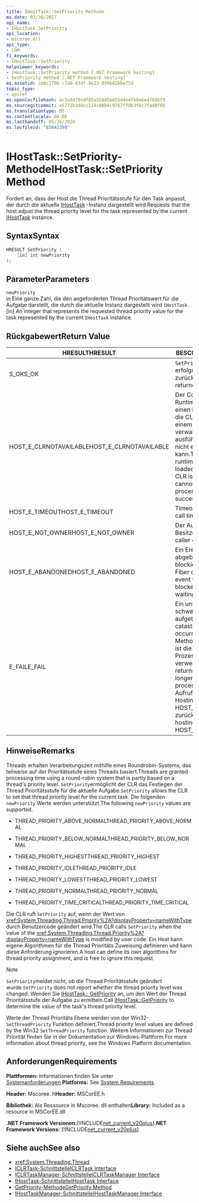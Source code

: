 ```yaml
---
title: IHostTask::SetPriority-Methode
ms.date: 03/30/2017
api_name:
- IHostTask.SetPriority
api_location:
- mscoree.dll
api_type:
- COM
f1_keywords:
- IHostTask::SetPriority
helpviewer_keywords:
- IHostTask::SetPriority method [.NET Framework hosting]
- SetPriority method [.NET Framework hosting]
ms.assetid: cd8c379b-c7a0-434f-8e23-899bd26be75d
topic_type:
- apiref
ms.openlocfilehash: ac3a8479cdf05e55885bd55d4e4fb8e6e47686f9
ms.sourcegitcommit: e5772b3ddcc114c80b4c9767ffdb3f6c7fad8f05
ms.translationtype: MT
ms.contentlocale: de-DE
ms.lasthandoff: 05/26/2020
ms.locfileid: "83842399"
---
```

# <a name="ihosttasksetpriority-method"></a><span data-ttu-id="90081-102">IHostTask::SetPriority-Methode</span><span class="sxs-lookup"><span data-stu-id="90081-102">IHostTask::SetPriority Method</span></span>
<span data-ttu-id="90081-103">Fordert an, dass der Host die Thread Prioritätsstufe für den Task anpasst, der durch die aktuelle [IHostTask](ihosttask-interface.md) -Instanz dargestellt wird.</span><span class="sxs-lookup"><span data-stu-id="90081-103">Requests that the host adjust the thread priority level for the task represented by the current [IHostTask](ihosttask-interface.md) instance.</span></span>  
  
## <a name="syntax"></a><span data-ttu-id="90081-104">Syntax</span><span class="sxs-lookup"><span data-stu-id="90081-104">Syntax</span></span>  
  
```cpp  
HRESULT SetPriority (  
    [in] int newPriority  
);  
```  
  
## <a name="parameters"></a><span data-ttu-id="90081-105">Parameter</span><span class="sxs-lookup"><span data-stu-id="90081-105">Parameters</span></span>  
 `newPriority`  
 <span data-ttu-id="90081-106">in Eine ganze Zahl, die den angeforderten Thread Prioritätswert für die Aufgabe darstellt, die durch die aktuelle Instanz dargestellt wird `IHostTask` .</span><span class="sxs-lookup"><span data-stu-id="90081-106">[in] An integer that represents the requested thread priority value for the task represented by the current `IHostTask` instance.</span></span>  
  
## <a name="return-value"></a><span data-ttu-id="90081-107">Rückgabewert</span><span class="sxs-lookup"><span data-stu-id="90081-107">Return Value</span></span>  
  
|<span data-ttu-id="90081-108">HRESULT</span><span class="sxs-lookup"><span data-stu-id="90081-108">HRESULT</span></span>|<span data-ttu-id="90081-109">BESCHREIBUNG</span><span class="sxs-lookup"><span data-stu-id="90081-109">Description</span></span>|  
|-------------|-----------------|  
|<span data-ttu-id="90081-110">S_OK</span><span class="sxs-lookup"><span data-stu-id="90081-110">S_OK</span></span>|<span data-ttu-id="90081-111">`SetPriority`wurde erfolgreich zurückgegeben.</span><span class="sxs-lookup"><span data-stu-id="90081-111">`SetPriority` returned successfully.</span></span>|  
|<span data-ttu-id="90081-112">HOST_E_CLRNOTAVAILABLE</span><span class="sxs-lookup"><span data-stu-id="90081-112">HOST_E_CLRNOTAVAILABLE</span></span>|<span data-ttu-id="90081-113">Der Common Language Runtime (CLR) wurde nicht in einen Prozess geladen, oder die CLR befindet sich in einem Zustand, in dem Sie verwalteten Code nicht ausführen oder den-Befehl nicht erfolgreich verarbeiten kann.</span><span class="sxs-lookup"><span data-stu-id="90081-113">The common language runtime (CLR) has not been loaded into a process, or the CLR is in a state in which it cannot run managed code or process the call successfully.</span></span>|  
|<span data-ttu-id="90081-114">HOST_E_TIMEOUT</span><span class="sxs-lookup"><span data-stu-id="90081-114">HOST_E_TIMEOUT</span></span>|<span data-ttu-id="90081-115">Timeout des Aufrufes.</span><span class="sxs-lookup"><span data-stu-id="90081-115">The call timed out.</span></span>|  
|<span data-ttu-id="90081-116">HOST_E_NOT_OWNER</span><span class="sxs-lookup"><span data-stu-id="90081-116">HOST_E_NOT_OWNER</span></span>|<span data-ttu-id="90081-117">Der Aufrufer ist nicht Besitzer der Sperre.</span><span class="sxs-lookup"><span data-stu-id="90081-117">The caller does not own the lock.</span></span>|  
|<span data-ttu-id="90081-118">HOST_E_ABANDONED</span><span class="sxs-lookup"><span data-stu-id="90081-118">HOST_E_ABANDONED</span></span>|<span data-ttu-id="90081-119">Ein Ereignis wurde abgebrochen, während ein blockierter Thread oder eine Fiber darauf wartete.</span><span class="sxs-lookup"><span data-stu-id="90081-119">An event was canceled while a blocked thread or fiber was waiting on it.</span></span>|  
|<span data-ttu-id="90081-120">E_FAIL</span><span class="sxs-lookup"><span data-stu-id="90081-120">E_FAIL</span></span>|<span data-ttu-id="90081-121">Ein unbekannter schwerwiegender Fehler ist aufgetreten.</span><span class="sxs-lookup"><span data-stu-id="90081-121">An unknown catastrophic failure occurred.</span></span> <span data-ttu-id="90081-122">Wenn eine Methode E_FAIL zurückgibt, ist die CLR innerhalb des Prozesses nicht mehr verwendbar.</span><span class="sxs-lookup"><span data-stu-id="90081-122">When a method returns E_FAIL, the CLR is no longer usable within the process.</span></span> <span data-ttu-id="90081-123">Nachfolgende Aufrufe von Hostingmethoden geben HOST_E_CLRNOTAVAILABLE zurück.</span><span class="sxs-lookup"><span data-stu-id="90081-123">Subsequent calls to hosting methods return HOST_E_CLRNOTAVAILABLE.</span></span>|  
  
## <a name="remarks"></a><span data-ttu-id="90081-124">Hinweise</span><span class="sxs-lookup"><span data-stu-id="90081-124">Remarks</span></span>  
 <span data-ttu-id="90081-125">Threads erhalten Verarbeitungszeit mithilfe eines Roundrobin-Systems, das teilweise auf der Prioritätsstufe eines Threads basiert.</span><span class="sxs-lookup"><span data-stu-id="90081-125">Threads are granted processing time using a round-robin system that is partly based on a thread's priority level.</span></span> <span data-ttu-id="90081-126">`SetPriority`ermöglicht der CLR das Festlegen der Thread Prioritätsstufe für die aktuelle Aufgabe.</span><span class="sxs-lookup"><span data-stu-id="90081-126">`SetPriority` allows the CLR to set that thread priority level for the current task.</span></span> <span data-ttu-id="90081-127">Die folgenden `newPriority` Werte werden unterstützt.</span><span class="sxs-lookup"><span data-stu-id="90081-127">The following `newPriority` values are supported.</span></span>  
  
- <span data-ttu-id="90081-128">THREAD_PRIORITY_ABOVE_NORMAL</span><span class="sxs-lookup"><span data-stu-id="90081-128">THREAD_PRIORITY_ABOVE_NORMAL</span></span>  
  
- <span data-ttu-id="90081-129">THREAD_PRIORITY_BELOW_NORMAL</span><span class="sxs-lookup"><span data-stu-id="90081-129">THREAD_PRIORITY_BELOW_NORMAL</span></span>  
  
- <span data-ttu-id="90081-130">THREAD_PRIORITY_HIGHEST</span><span class="sxs-lookup"><span data-stu-id="90081-130">THREAD_PRIORITY_HIGHEST</span></span>  
  
- <span data-ttu-id="90081-131">THREAD_PRIORITY_IDLE</span><span class="sxs-lookup"><span data-stu-id="90081-131">THREAD_PRIORITY_IDLE</span></span>  
  
- <span data-ttu-id="90081-132">THREAD_PRIORITY_LOWEST</span><span class="sxs-lookup"><span data-stu-id="90081-132">THREAD_PRIORITY_LOWEST</span></span>  
  
- <span data-ttu-id="90081-133">THREAD_PRIORITY_NORMAL</span><span class="sxs-lookup"><span data-stu-id="90081-133">THREAD_PRIORITY_NORMAL</span></span>  
  
- <span data-ttu-id="90081-134">THREAD_PRIORITY_TIME_CRITICAL</span><span class="sxs-lookup"><span data-stu-id="90081-134">THREAD_PRIORITY_TIME_CRITICAL</span></span>  
  
 <span data-ttu-id="90081-135">Die CLR ruft `SetPriority` auf, wenn der Wert von <xref:System.Threading.Thread.Priority%2A?displayProperty=nameWithType> durch Benutzercode geändert wird.</span><span class="sxs-lookup"><span data-stu-id="90081-135">The CLR calls `SetPriority` when the value of the <xref:System.Threading.Thread.Priority%2A?displayProperty=nameWithType> is modified by user code.</span></span> <span data-ttu-id="90081-136">Ein Host kann eigene Algorithmen für die Thread Prioritäts Zuweisung definieren und kann diese Anforderung ignorieren.</span><span class="sxs-lookup"><span data-stu-id="90081-136">A host can define its own algorithms for thread priority assignment, and is free to ignore this request.</span></span>  
  
> [!NOTE]
> <span data-ttu-id="90081-137">`SetPriority`meldet nicht, ob die Thread Prioritätsstufe geändert wurde.</span><span class="sxs-lookup"><span data-stu-id="90081-137">`SetPriority` does not report whether the thread priority level was changed.</span></span> <span data-ttu-id="90081-138">Wenden Sie [IHostTask:: GetPriority](ihosttask-getpriority-method.md) an, um den Wert der Thread Prioritätsstufe der Aufgabe zu ermitteln.</span><span class="sxs-lookup"><span data-stu-id="90081-138">Call [IHostTask::GetPriority](ihosttask-getpriority-method.md) to determine the value of the task's thread priority level.</span></span>  
  
 <span data-ttu-id="90081-139">Werte der Thread Prioritäts Ebene werden von der Win32- `SetThreadPriority` Funktion definiert.</span><span class="sxs-lookup"><span data-stu-id="90081-139">Thread priority level values are defined by the Win32 `SetThreadPriority` function.</span></span> <span data-ttu-id="90081-140">Weitere Informationen zur Thread Priorität finden Sie in der Dokumentation zur Windows-Plattform.</span><span class="sxs-lookup"><span data-stu-id="90081-140">For more information about thread priority, see the Windows Platform documentation.</span></span>  
  
## <a name="requirements"></a><span data-ttu-id="90081-141">Anforderungen</span><span class="sxs-lookup"><span data-stu-id="90081-141">Requirements</span></span>  
 <span data-ttu-id="90081-142">**Plattformen:** Informationen finden Sie unter [Systemanforderungen](../../get-started/system-requirements.md).</span><span class="sxs-lookup"><span data-stu-id="90081-142">**Platforms:** See [System Requirements](../../get-started/system-requirements.md).</span></span>  
  
 <span data-ttu-id="90081-143">**Header:** Mscoree. h</span><span class="sxs-lookup"><span data-stu-id="90081-143">**Header:** MSCorEE.h</span></span>  
  
 <span data-ttu-id="90081-144">**Bibliothek:** Als Ressource in Mscoree. dll enthalten</span><span class="sxs-lookup"><span data-stu-id="90081-144">**Library:** Included as a resource in MSCorEE.dll</span></span>  
  
 <span data-ttu-id="90081-145">**.NET Framework Versionen:**[!INCLUDE[net_current_v20plus](../../../../includes/net-current-v20plus-md.md)]</span><span class="sxs-lookup"><span data-stu-id="90081-145">**.NET Framework Versions:** [!INCLUDE[net_current_v20plus](../../../../includes/net-current-v20plus-md.md)]</span></span>  
  
## <a name="see-also"></a><span data-ttu-id="90081-146">Siehe auch</span><span class="sxs-lookup"><span data-stu-id="90081-146">See also</span></span>

- <xref:System.Threading.Thread>
- [<span data-ttu-id="90081-147">ICLRTask-Schnittstelle</span><span class="sxs-lookup"><span data-stu-id="90081-147">ICLRTask Interface</span></span>](iclrtask-interface.md)
- [<span data-ttu-id="90081-148">ICLRTaskManager-Schnittstelle</span><span class="sxs-lookup"><span data-stu-id="90081-148">ICLRTaskManager Interface</span></span>](iclrtaskmanager-interface.md)
- [<span data-ttu-id="90081-149">IHostTask-Schnittstelle</span><span class="sxs-lookup"><span data-stu-id="90081-149">IHostTask Interface</span></span>](ihosttask-interface.md)
- [<span data-ttu-id="90081-150">GetPriority-Methode</span><span class="sxs-lookup"><span data-stu-id="90081-150">GetPriority Method</span></span>](ihosttask-getpriority-method.md)
- [<span data-ttu-id="90081-151">IHostTaskManager-Schnittstelle</span><span class="sxs-lookup"><span data-stu-id="90081-151">IHostTaskManager Interface</span></span>](ihosttaskmanager-interface.md)
